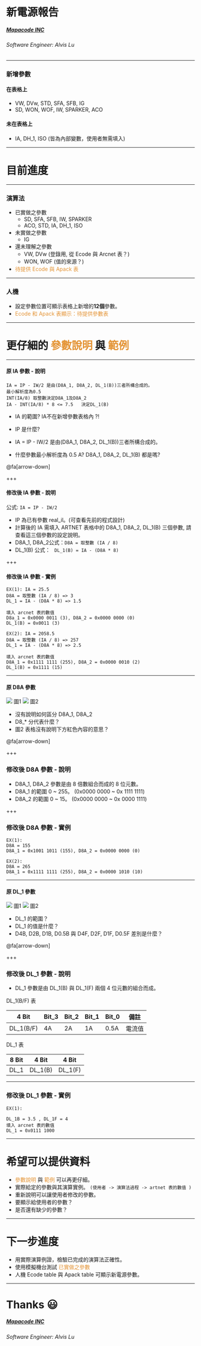 <!-- $theme: gaia -->

# 新電源報告

##### [Mapacode INC](mapacode.tw)

###### Software Engineer: Alvis Lu

---

### 新增參數
#### 在表格上

- VW, DVw, STD, SFA, SFB, IG
- SD, WON, WOF, IW, SPARKER, ACO

#### 未在表格上

- IA, DH_1, ISO (皆為內部變數，使用者無需填入)

---

# 目前進度

---

### 演算法

- 已實做之參數
	- SD, SFA, SFB, IW, SPARKER
	- ACO, STD, IA, DH_1, ISO
- 未實做之參數
	- IG
- 還未理解之參數
	- VW, DVw  (登錄用, 從 Ecode 與 Arcnet 表？)
	- WON, WOF (值的來源？)
- <span style="color:#e49436">待提供 Ecode 與 Apack 表</span>

---

### 人機

- 設定參數位置可顯示表格上新增的**12個**參數。
- <span style="color:#e49436">Ecode 和 Apack 表顯示：待提供參數表</span>

---

# 更仔細的 <span style="color:#e49436">參數說明</span> 與 <span style="color:#e49436">範例</span>

---

#### 原 IA 參數 - 說明

```
IA = IP - IW/2 是由(D8A_1, D8A_2, DL_1(B))三者所構合成的。
最小解析度為0.5
INT(IA/8) 取整數決定D8A_1及D8A_2
IA - INT(IA/8) * 8 <= 7.5   決定DL_1(B)

```
* IA 的範圍? IA不在新增參數表格內 ?!

* IP 是什麼?
* IA = IP - IW/2  是由(D8A_1, D8A_2, DL_1(B))三者所構合成的。
* 什麼參數最小解析度為 0.5 A? D8A_1, D8A_2, DL_1(B) 都是嗎?


@fa[arrow-down]

+++

#### 修改後 IA 參數 - 說明

公式: `IA = IP - IW/2`

- IP 為已有參數 real_il。(可查看先前的程式設計)
- 計算後的 IA 需填入 ARTNET 表格中的 D8A_1, D8A_2, DL_1(B) 三個參數, 請查看這三個參數的設定說明。
- D8A_1, D8A_2公式：`D8A = 取整數 (IA / 8)`
- DL_1(B) 公式： ` DL_1(B) = IA - (D8A * 8)`

+++

#### 修改後 IA 參數 - 實例

```
EX(1): IA = 25.5
D8A = 取整數 (IA / 8) => 3
DL_1 = IA - (D8A * 8) => 1.5

填入 arcnet 表的數值
D8a_1 = 0x0000 0011 (3), D8A_2 = 0x0000 0000 (0)
DL_1(B) = 0x0011 (3)

EX(2): IA = 2058.5
D8A = 取整數 (IA / 8) => 257
DL_1 = IA - (D8A * 8) => 2.5

填入 arcnet 表的數值
D8A_1 = 0x1111 1111 (255), D8A_2 = 0x0000 0010 (2)
DL_1(B) = 0x1111 (15)
```

---

#### 原 D8A 參數

![](images/d8a.png) 圖1
![](images/d8a-setting.png) 圖2

* 沒有說明如何區分 D8A_1, D8A_2
* D8_* 分代表什麼？
* 圖2 表格沒有說明下方紅色內容的意思？

@fa[arrow-down]

+++

### 修改後 D8A 參數 - 說明

- D8A_1, D8A_2 參數是由 8 倍數組合而成的 8 位元數。
- D8A_1 的範圍 0 ~ 255。 (0x0000 0000 ~ 0x 1111 1111)
- D8A_2 的範圍 0 ~ 15。  (0x0000 0000 ~ 0x 0000 1111)

+++

### 修改後 D8A 參數 - 實例

```
EX(1):
D8A = 155
D8A_1 = 0x1001 1011 (155), D8A_2 = 0x0000 0000 (0)

EX(2):
D8A = 265
D8A_1 = 0x1111 1111 (255), D8A_2 = 0x0000 1010 (10)

```

---

#### 原 DL_1 參數
![](images/dl_1.png) 圖1
![](images/dl_1-setting.png) 圖2

* DL_1 的範圍？
* DL_1 的值是什麼？
* D4B, D2B, D1B, D0.5B 與 D4F, D2F, D1F, D0.5F 差別是什麼？

@fa[arrow-down]

+++

### 修改後 DL_1 參數 - 說明

- DL_1 參數是由 DL_1(B) 與 DL_1(F) 兩個 4 位元數的組合而成。

DL_1(B/F) 表

|4 Bit    |Bit_3|Bit_2|Bit_1|Bit_0|備註   |
|---------|-----|-----|-----|-----|------|
|DL_1(B/F)| 4A  | 2A  | 1A  | 0.5A|電流值 |

DL_1 表

|8 Bit| 4 Bit   | 4 Bit   |
|-----|---------|---------|
|DL_1 | DL_1(B) | DL_1(F) |

---

### 修改後 DL_1 參數 - 實例

```
EX(1):

DL_1B = 3.5 , DL_1F = 4
填入 arcnet 表的數值
DL_1 = 0x0111 1000
```

---

# 希望可以提供資料

- <span style="color:#e49436">參數說明</span> 與 <span style="color:#e49436">範例</span> 可以再更仔細。
- 實際給定的參數與其演算實例。
	`(使用者 -> 演算法過程 -> artnet 表的數值 )`
- 重新說明可以讓使用者修改的參數。
- 要顯示給使用者的參數？
- 是否還有缺少的參數？

---

# 下一步進度

- 用實際演算例證，檢驗已完成的演算法正確性。
- 使用模擬機台測試 <span style="color:#e49436">已實做之參數</span>
- 人機 Ecode table 與 Apack table 可顯示新電源參數。

---

# Thanks :smiley:

##### [Mapacode INC](mapacode.tw)

###### Software Engineer: Alvis Lu
